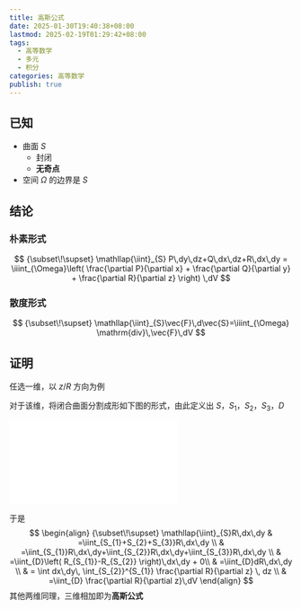 ```yaml
---
title: 高斯公式
date: 2025-01-30T19:40:38+08:00
lastmod: 2025-02-19T01:29:42+08:00
tags:
  - 高等数学
  - 多元
  - 积分
categories: 高等数学
publish: true
---
```


## 已知

- 曲面 $S$
	- 封闭
	- **无奇点**
- 空间 $\Omega$ 的边界是 $S$

## 结论

### 朴素形式
$$
{\subset\!\supset} \mathllap{\iint}_{S} P\,dy\,dz+Q\,dx\,dz+R\,dx\,dy = \iiint_{\Omega}\left( \frac{\partial P}{\partial x} + \frac{\partial Q}{\partial y} + \frac{\partial R}{\partial z} \right) \,dV
$$

### 散度形式

$$
{\subset\!\supset} \mathllap{\iint}_{S}\vec{F}\,d\vec{S}=\iiint_{\Omega} \mathrm{div}\,\vec{F}\,dV
$$

## 证明

任选一维，以 $z$/$R$ 方向为例

对于该维，将闭合曲面分割成形如下图的形式，由此定义出 $S$，$S_{1}$，$S_{2}$，$S_{3}$，$D$

![高等数学 北大版 第三版 下册 (李忠 周建莹) (Z-Library), p.147](../%E9%AB%98%E6%95%B0%E4%B8%8B/%E9%AB%98%E7%AD%89%E6%95%B0%E5%AD%A6%20%E5%8C%97%E5%A4%A7%E7%89%88%20%E7%AC%AC%E4%B8%89%E7%89%88%20%E4%B8%8B%E5%86%8C%20(%E6%9D%8E%E5%BF%A0%20%E5%91%A8%E5%BB%BA%E8%8E%B9)%20(Z-Library).pdf.md#page147andrect240358385520andcolornote)

于是
$$
\begin{align}
{\subset\!\supset} \mathllap{\iint}_{S}R\,dx\,dy & =\iint_{S_{1}+S_{2}+S_{3}}R\,dx\,dy \\
 & =\iint_{S_{1}}R\,dx\,dy+\iint_{S_{2}}R\,dx\,dy+\iint_{S_{3}}R\,dx\,dy \\
 & =\iint_{D}\left( R_{S_{1}}-R_{S_{2}} \right)\,dx\,dy + 0\\
 & =\iint_{D}dR\,dx\,dy \\
 & = \int dx\,dy\, \int_{S_{2}}^{S_{1}} \frac{\partial R}{\partial z} \, dz \\
 & =\iint_{D} \frac{\partial R}{\partial z}\,dV
\end{align}
$$
其他两维同理，三维相加即为**高斯公式**
